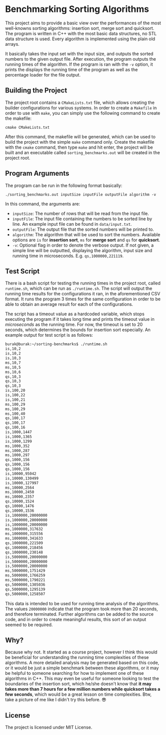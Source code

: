 # Benchmarking Sorting Algorithms

This project aims to provide a basic view over the performances of the most well-knowns sorting algorithms: insertion sort, merge sort and quicksort.  The program is written in C++ with the most basic data structures, no STL data structure is used. Every algorithm is implemented using the plain old arrays. 
   
It basically takes the input set with the input size, and outputs the sorted numbers to the given output file. After execution, the program outputs the running times of the algorithm. If the program is ran with the `-v` option, it prints the 
displays the running time of the program as well as the percentage loader for the file output.

## Building the Project

The project root contains a `CMakeLists.txt` file, which allows creating the builder configurations for various systems. In order to create a `Makefile` in order to use with `make`, you can simply use the following command to create the makefile:
  
`cmake CMakeLists.txt`

After this command, the makefile will be generated, which can be used to build the project with the simple `make` command only. Create the makefile with the `cmake` command, then type `make` and hit enter, the project will be built and an executable called `sorting_benchmarks.out` will be created in the project root.


## Program Arguments

The program can be run in the following format basically:
 
 `./sorting_benchmarks.out inputSize inputFile outputFile algorithm -v
`

In this command, the arguments are:
- `inputSize`: The number of rows that will be read from the input file.
- `inputFile`: The input file containing the numbers to be sorted line by line. An example input file can be found in `data/input.txt`.
- `outputFile`: The output file that the sorted numbers will be printed to.
- `algorithm`: The algorithm that will be used to sort the numbers. Available options are `is` for **insertion sort**, `ms` for **merge sort** and `qs` for **quicksort**.
- `-v`: Optional flag in order to denote the verbose output. If not given, a simple line will be outputted, displaying the algorithm, input size and running time in microseconds. E.g. `qs,1000000,221119`.

## Test Script
There is a bash script for testing the running times in the project root, called `runtime.sh`, which can be run as `./runtime.sh`. The script will output the running time results for the configurations it ran, in the aforementioned CSV format. It runs the program 3 times for the same configuration in order to be able to obtain an average result for each of the configurations.

The script has a timeout value as a hardcoded variable, which stops executing the program if it takes long time and prints the timeout value in *microseconds* as the running time. For now, the timeout is set to 20 seconds, which determines the bounds for insertion sort especially. An example output for test script is as follows:
```bash
burak@burak:~/sorting-benchmarks$ ./runtime.sh
is,10,2
is,10,2
is,10,3
ms,10,7
ms,10,5
ms,10,6
qs,10,3
qs,10,3
qs,10,3
is,100,20
is,100,22
is,100,21
ms,100,29
ms,100,29
ms,100,40
qs,100,17
qs,100,17
qs,100,16
is,1000,1447
is,1000,1365
is,1000,1299
ms,1000,352
ms,1000,287
ms,1000,297
qs,1000,156
qs,1000,156
qs,1000,156
is,10000,95042
is,10000,130499
is,10000,127997
ms,10000,2564
ms,10000,2450
ms,10000,2357
qs,10000,1524
qs,10000,1476
qs,10000,1536
is,1000000,20000000
is,1000000,20000000
is,1000000,20000000
ms,1000000,317632
ms,1000000,315556
ms,1000000,341633
qs,1000000,221509
qs,1000000,218456
qs,1000000,230148
is,5000000,20000000
is,5000000,20000000
is,5000000,20000000
ms,5000000,1751429
ms,5000000,1766259
ms,5000000,1790221
qs,5000000,1305036
qs,5000000,1295139
qs,5000000,1258507
```
This data is intended to be used for running time analysis of the algorithms. The values `20000000` indicate that the program took more than 20 seconds, and therefore terminated. Further algorithms can be added to the source code, and in order to create meaningful results, this sort of an output seemed to be required.

## Why?
Because why not. It started as a course project, however I think this would be beneficial for understanding the running time complexities of these algorithms. A more detailed analysis may be generated based on this code, or it would be just a simple benchmark between these algorithms, or it may be helpful to someone searching for how to implement one of these algorithms in C++. This may even be useful for someone looking to test the boundaries of the insertion sort, which he/she doesn't know that **it may takes more than 7 hours for a few million numbers while quicksort takes a few seconds**, which would be a great lesson on time complexities. Btw, take a picture of me like I didn't try this before. :sunglasses: 

## License
The project is licensed under MIT License.
